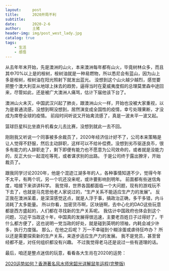 ```yaml
---
layout:     post
title:      2020开局不利
subtitle:   
date:       2020-2-6
author:     土猪
header-img: img/post_west_lady.jpg
catalog: true
tags:
    - 生活
    - 感悟
---
```



从去年年末开始，先是澳洲的山火，本来澳洲每年都有山火，毕竟树林众多，而且其中70%以上是的桉树，桉树油就是一种易燃物，所以悉尼会有蓝山，因为山上多是桉树，桉树油在阳光照射下就发出蓝光。 没想到这个山火越少越烈，感觉要把整个澳大利亚从地球上抹去的趋势，逼得当时在夏威夷度假的总理莫里森中途回来，尽管如此，还是被广大澳洲人痛骂，估计下届他该下台了。 



澳洲山火未灭，中国武汉兴起了肺炎，跟澳洲山火一样，开始也没被大家重视，以为是普通流感，没想到啊没想到，居然演变成全国性的疫情，幸亏处理果断，才没成为席卷全球的疫情。 前段时间听说又开始禽流感了，真是一波未平一波又起。



篮球巨星科比坐直升机看女儿去比赛，没想到就此一去不回。 


刚刚我又听说一个同事被多余裁员了，2020年经济估计好不了，公司本来策略是让人觉得不舒服，然后主动辞职，这样可以不给补偿费。没想到劣币驱逐良币，很多有能力的人辞职走了，剩下即便有能力也不愿意为公司效命的，或者就是没能力的，反正大伙一起混吃等死，或者谋求别的出路。 于是公司终于露出獠牙，开始裁员了。


跟我同学讨论2020年，他是个混迹江湖多年的人，各种事情知道不少，觉得今年不太平，有两个坑，另一个坑还没来呢，或许要影响到明年。 前面都有些迷信角度，咱接下来讲讲科学。 我觉得，世界各国都面临一个大问题，现有的游戏玩不下去了，也就是马克思他老人家说过的，“生产关系不能适应生产力的发展”。 反正我在澳洲呆着，是深深感觉这点，就是人浮于事，搞政治正确，多干多错，内斗消耗了太多能量。 所以你看，加密货币啊，区块链啊，去中心化的DAO这些玩意都是西方盛起的，人们都在寻找新的生产关系呢。 我估计中国政府也体会到这个问题，习近平当政这十年，中国真的发展得很迅速，主要老百姓日子过得好了，干什么都方便了，这也说明一党当政的好处，就是碰到英明的领袖，内耗会减少许多，执行力度强。 那么，在他之后呢？ 万一不幸碰到个糊涂蛋或虐待狂咋办？ 所以还是需要探索新的生产关系，来逐步适应生产力的发展。 我不是党员，甚至曾经都不是，对任何组织都没有兴趣。 不过我觉得老马还是说过一些有道理的话。  



最后，咱还是整点迷信的玩意，看看各大生肖在2020的运势：

[2020运势如何？香港著名风水师宋韶光详解鼠年运程(完整版)](https://mp.weixin.qq.com/s/QCpjrbmxstGQbShq7P6Bow)